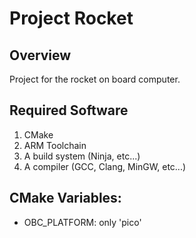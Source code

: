 # Project Rocket

## Overview

Project for the rocket on board computer.

## Required Software

1. CMake
2. ARM Toolchain
3. A build system (Ninja, etc...)
4. A compiler (GCC, Clang, MinGW, etc...)

## CMake Variables:
   - OBC_PLATFORM: only 'pico'